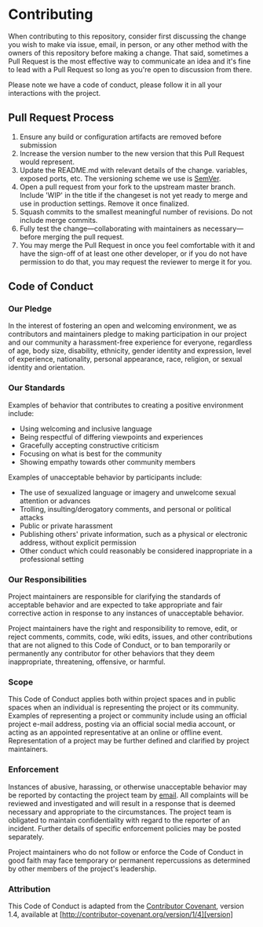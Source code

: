 # Contributing

When contributing to this repository, consider first discussing the change you
wish to make via issue, email, in person, or any other method with the owners of
this repository before making a change. That said, sometimes a Pull Request is
the most effective way to communicate an idea and it's fine to lead with a Pull
Request so long as you're open to discussion from there.

Please note we have a code of conduct, please follow it in all your interactions
with the project.

## Pull Request Process

1. Ensure any build or configuration artifacts are removed before submission
2. Increase the version number to the new version that this Pull Request would
  represent.
3. Update the README.md with relevant details of the change.
  variables, exposed ports, etc.
  The versioning scheme we use is [SemVer](http://semver.org/).
4. Open a pull request from your fork to the upstream master branch.  Include
  'WIP' in the title if the changeset is not yet ready to merge and use in
  production settings.
  Remove it once finalized.
5. Squash commits to the smallest meaningful number of revisions.
  Do not include merge commits.
6. Fully test the change—collaborating with maintainers as necessary—before
  merging the pull request.
7. You may merge the Pull Request in once you feel comfortable with it and have
  the sign-off of at least one other developer, or if you do not have permission
  to do that, you may request the reviewer to merge it for you.

## Code of Conduct

### Our Pledge

In the interest of fostering an open and welcoming environment, we as
contributors and maintainers pledge to making participation in our project and
our community a harassment-free experience for everyone, regardless of age, body
size, disability, ethnicity, gender identity and expression, level of
experience, nationality, personal appearance, race, religion, or sexual identity
and orientation.

### Our Standards

Examples of behavior that contributes to creating a positive environment
include:

* Using welcoming and inclusive language
* Being respectful of differing viewpoints and experiences
* Gracefully accepting constructive criticism
* Focusing on what is best for the community
* Showing empathy towards other community members

Examples of unacceptable behavior by participants include:

* The use of sexualized language or imagery and unwelcome sexual attention or
advances
* Trolling, insulting/derogatory comments, and personal or political attacks
* Public or private harassment
* Publishing others' private information, such as a physical or electronic
  address, without explicit permission
* Other conduct which could reasonably be considered inappropriate in a
  professional setting

### Our Responsibilities

Project maintainers are responsible for clarifying the standards of acceptable
behavior and are expected to take appropriate and fair corrective action in
response to any instances of unacceptable behavior.

Project maintainers have the right and responsibility to remove, edit, or
reject comments, commits, code, wiki edits, issues, and other contributions
that are not aligned to this Code of Conduct, or to ban temporarily or
permanently any contributor for other behaviors that they deem inappropriate,
threatening, offensive, or harmful.

### Scope

This Code of Conduct applies both within project spaces and in public spaces
when an individual is representing the project or its community. Examples of
representing a project or community include using an official project e-mail
address, posting via an official social media account, or acting as an appointed
representative at an online or offline event. Representation of a project may be
further defined and clarified by project maintainers.

### Enforcement

Instances of abusive, harassing, or otherwise unacceptable behavior may be
reported by contacting the project team by [email][email]. All
complaints will be reviewed and investigated and will result in a response that
is deemed necessary and appropriate to the circumstances. The project team is
obligated to maintain confidentiality with regard to the reporter of an
incident. Further details of specific enforcement policies may be posted
separately.

Project maintainers who do not follow or enforce the Code of Conduct in good
faith may face temporary or permanent repercussions as determined by other
members of the project's leadership.

### Attribution

This Code of Conduct is adapted from the [Contributor Covenant][homepage],
version 1.4, available at [http://contributor-covenant.org/version/1/4][version]

[email]: mailto:info@my.wisc.edu
[homepage]: http://contributor-covenant.org
[version]: http://contributor-covenant.org/version/1/4/

